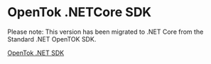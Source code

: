 # OpenTok .NETCore SDK

Please note: This version has been migrated to .NET Core from the Standard .NET OpenTOK SDK.

[OpenTok .NET SDK](https://github.com/opentok/Opentok-.NET-SDK)